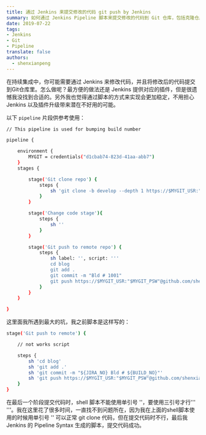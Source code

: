 ```yaml
---
title: 通过 Jenkins 来提交修改的代码 git push by Jenkins
summary: 如何通过 Jenkins Pipeline 脚本来提交修改的代码到 Git 仓库，包括克隆仓库、修改代码和推送更改等步骤。
date: 2019-07-22
tags:
- Jenkins
- Git
- Pipeline
translate: false
authors:
  - shenxianpeng
---
```


在持续集成中，你可能需要通过 Jenkins 来修改代码，并且将修改后的代码提交到Git仓库里。怎么做呢？最方便的做法还是 Jenkins 提供对应的插件，但是很遗憾我没找到合适的。另外我也觉得通过脚本的方式来实现会更加稳定，不用担心 Jenkins 以及插件升级带来潜在不好用的可能。



以下 `pipeline` 片段供参考使用：

```bash
// This pipeline is used for bumping build number

pipeline {

    environment {
        MYGIT = credentials("d1cbab74-823d-41aa-abb7")
    }
    stages {

        stage('Git clone repo') {
            steps {
                sh 'git clone -b develop --depth 1 https://$MYGIT_USR:"$MYGIT_PSW"@github.com/shenxianpeng/blog.git'
            }
        }

        stage('Change code stage'){
            steps {
                sh ''
            }
        }

        stage('Git push to remote repo') {
            steps {
                sh label: '', script: '''
                cd blog
                git add .
                git commit -m "Bld # 1001"
                git push https://$MYGIT_USR:"$MYGIT_PSW"@github.com/shenxianpeng/blog.git --all'''
            }
        }
    }

}
```

这里面我所遇到最大的坑，我之前脚本是这样写的：

```bash
stage('Git push to remote') {

    // not works script

    steps {
        sh 'cd blog'
        sh 'git add .'
        sh 'git commit -m "${JIRA_NO} Bld # ${BUILD_NO}"'
        sh 'git push https://$MYGIT_USR:"$MYGIT_PSW"@github.com/shenxianpeng/blog.git --all'
    }
}
```

在最后一个阶段提交代码时，shell 脚本不能使用单引号 ''，要使用三引号才行''' '''。我在这里花了很多时间，一直找不到问题所在，因为我在上面的shell脚本使用的时候用单引号 '' 可以正常 git clone 代码，但在提交代码时不行，最后我 Jenkins 的 Pipeline Syntax 生成的脚本，提交代码成功。
